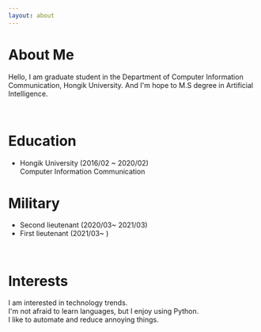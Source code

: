 ```yaml
---
layout: about 
---
```


# About Me
Hello, I am graduate student in the Department of Computer Information Communication, Hongik University. And I'm hope to M.S degree in Artificial Intelligence. 

<br/>

# Education
   * Hongik University (2016/02 ~ 2020/02)
   <br/> Computer Information Communication

# Military                                                 
  * Second lieutenant                               (2020/03~ 2021/03)
  * First lieutenant                                (2021/03~ )

<br/>

# Interests
I am interested in technology trends.  
I'm not afraid to learn languages, but I enjoy using Python.  
I like to automate and reduce annoying things.  
